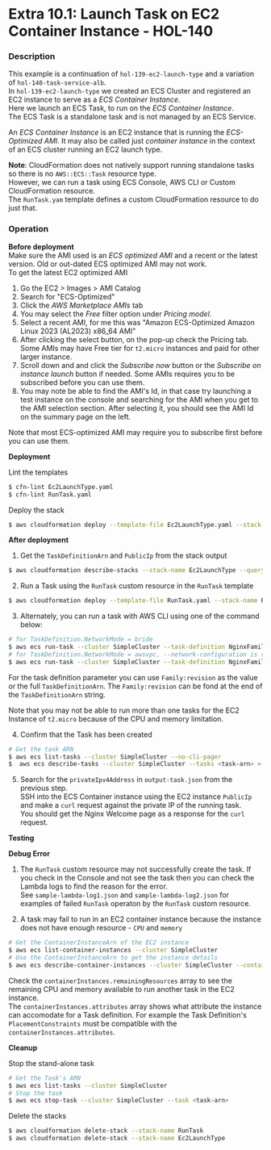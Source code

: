 # Extra 10.1: Launch Task on EC2 Container Instance - HOL-140

### Description

This example is a continuation of `hol-139-ec2-launch-type` and a variation of `hol-140-task-service-alb`.   
In `hol-139-ec2-launch-type` we created an ECS Cluster and registered an EC2 instance to serve as a _ECS Container Instance_.  
Here we launch an ECS Task, to run on the _ECS Container Instance_.  
The ECS Task is a standalone task and is not managed by an ECS Service.

An _ECS Container Instance_ is an EC2 instance that is running the _ECS-Optimized AMI_. It may also be called just _container instance_ in the context of an ECS cluster running an EC2 launch type.

**Note**: CloudFormation does not natively support running standalone tasks so there is no `AWS::ECS::Task` resource type.  
However, we can run a task using ECS Console, AWS CLI or Custom CloudFormation resource.  
The `RunTask.yam` template defines a custom CloudFormation resource to do just that.

### Operation

**Before deployment**  
Make sure the AMI used is an _ECS optimized AMI_ and a recent or the latest version. Old or out-dated ECS optimized AMI may not work.  
To get the latest EC2 optimized AMI

1. Go the EC2 > Images > AMI Catalog
2. Search for "ECS-Optimized"
3. Click the _AWS Marketplace AMIs_ tab
4. You may select the _Free_ filter option under _Pricing model_.
5. Select a recent AMI, for me this was "Amazon ECS-Optimized Amazon Linux 2023 (AL2023) x86_64 AMI"
6. After clicking the select button, on the pop-up check the Pricing tab. Some AMIs may have Free tier for `t2.micro` instances and paid for other larger instance.
7. Scroll down and and click the _Subscribe now_ button or the _Subscribe on instance launch_ button if needed. Some AMIs requires you to be subscribed before you can use them.
8. You may note be able to find the AMI's Id, in that case try launching a test instance on the console and searching for the AMI when you get to the AMI selection section. After selecting it, you should see the AMI Id on the summary page on the left.

Note that most ECS-optimized AMI may require you to subscribe first before you can use them.

**Deployment**

Lint the templates

```bash
$ cfn-lint Ec2LaunchType.yaml
$ cfn-lint RunTask.yaml
```

Deploy the stack

```bash
$ aws cloudformation deploy --template-file Ec2LaunchType.yaml --stack-name Ec2LaunchType  --capabilities CAPABILITY_NAMED_IAM --parameter-overrides file://private-parameters.json
```

**After deployment**
1. Get the `TaskDefinitionArn` and `PublicIp` from the stack output
```bash
$ aws cloudformation describe-stacks --stack-name Ec2LaunchType --query "Stacks[0].Outputs" --no-cli-pager
```

2. Run a Task using the `RunTask` custom resource in the `RunTask` template

```bash
$ aws cloudformation deploy --template-file RunTask.yaml --stack-name RunTask --capabilities CAPABILITY_NAMED_IAM
```

3. Alternately, you can run a task with AWS CLI using one of the command below:

```bash
# for TaskDefinition.NetworkMode = bride
$ aws ecs run-task --cluster SimpleCluster --task-definition NginxFamily:2 > output-2.json
# for TaskDefinition.NetworkMode = awsvpc, --network-configuration is required
$ aws ecs run-task --cluster SimpleCluster --task-definition NginxFamily:2 --network-configuration file://network-config.json > output-2.json
```

For the task definition parameter you can use `Family:revision` as the value or the full `TaskDefinitionArn`. The `Family:revision` can be fond at the end of the `TaskDefinitionArn` string.  

Note that you may not be able to run more than one tasks for the EC2 Instance of `t2.micro` because of the CPU and memory limitation.

4. Confirm that the Task has been created
```bash
# Get the task ARN
$ aws ecs list-tasks --cluster SimpleCluster --no-cli-pager
$  aws ecs describe-tasks --cluster SimpleCluster --tasks <task-arn> > output-task.json
```
5. Search for the `privateIpv4Address` in `output-task.json` from the previous step.  
   SSH into the ECS Container instance using the EC2 instance `PublicIp` and make a `curl` request against the private IP of the running task.  
   You should get the Nginx Welcome page as a response for the `curl` request.

**Testing**
<!--todo: The Task created gets a public IP but the Public IP does not product the Nginx Welcome Page as expected.-->

**Debug Error**

1. The `RunTask` custom resource may not successfully create the task. If you check in the Console and not see the task then you can check the Lambda logs to find the reason for the error.  
   See `sample-lambda-log1.json` and `sample-lambda-log2.json` for examples of failed `RunTask` operaton by the `RunTask` custom resource.

2. A task may fail to run in an EC2 container instance because the instance does not have enough resource - `CPU` and `memory`

```bash
# Get the ContainerInstanceArn of the EC2 instance
$ aws ecs list-container-instances --cluster SimpleCluster
# Use the ContainerInstanceArn to get the instance details
$ aws ecs describe-container-instances --cluster SimpleCluster --container-instances <container-instance-arn> > container-instance.json
```

Check the `containerInstances.remainingResources` array to see the remaining CPU and memory available to run another task in the EC2 instance.  
The `containerInstances.attributes` array shows what attribute the instance can accomodate for a Task definition. For example the Task Definition's `PlacementConstraints` must be compatible with the `containerInstances.attributes`.

**Cleanup**

Stop the stand-alone task

```bash
# Get the Task's ARN
$ aws ecs list-tasks --cluster SimpleCluster
# Stop the task
$ aws ecs stop-task --cluster SimpleCluster --task <task-arn>  
```
Delete the stacks

```bash
$ aws cloudformation delete-stack --stack-name RunTask
$ aws cloudformation delete-stack --stack-name Ec2LaunchType
```
